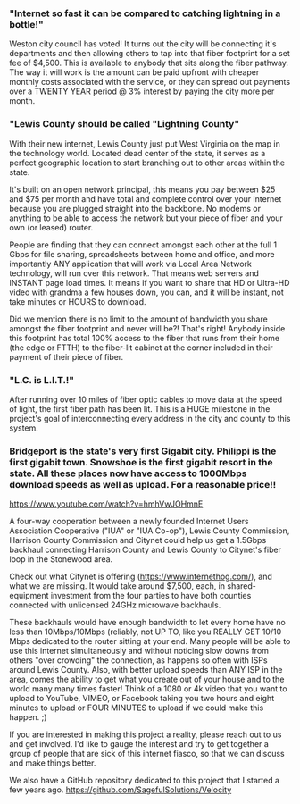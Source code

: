 ### "Internet so fast it can be compared to catching lightning in a bottle!"

Weston city council has voted! It turns out the city will be connecting it's departments and then allowing others to tap into that fiber footprint for a set fee of $4,500. This is available to anybody that sits along the fiber pathway. The way it will work is the amount can be paid upfront with cheaper monthly costs associated with the service, or they can spread out payments over a TWENTY YEAR period @ 3% interest by paying the city more per month.

### "Lewis County should be called "Lightning County"
	
With their new internet, Lewis County just put West Virginia on the map in the technology world. Located dead center of the state, it serves as a perfect geographic location to start branching out to other areas within the state. 
	
It's built on an open network principal, this means you pay between $25 and $75 per month and have total and complete control over your internet because you are plugged straight into the backbone. No modems or anything to be able to access the network but your piece of fiber and your own (or leased) router.
	
People are finding that they can connect amongst each other at the full 1 Gbps for file sharing, spreadsheets between home and office, and more importantly ANY application that will work via Local Area Network technology, will run over this network. That means web servers and INSTANT page load times. It means if you want to share that HD or Ultra-HD video with grandma a few houses down, you can, and it will be instant, not take minutes or HOURS to download.	

Did we mention there is no limit to the amount of bandwidth you share amongst the fiber footprint and never will be?! That's right! Anybody inside this footprint has total 100% access to the fiber that runs from their home (the edge or FTTH) to the fiber-lit cabinet at the corner included in their payment of their piece of fiber.
		
### "L.C. is L.I.T.!"

After running over 10 miles of fiber optic cables to move data at the speed of light, the first fiber path has been lit. This is a HUGE milestone in the project's goal of interconnecting every address in the city and county to this system.


### Bridgeport is the state's very first Gigabit city. Philippi is the first gigabit town. Snowshoe is the first gigabit resort in the state. All these places now have access to 1000Mbps download speeds as well as upload. For a reasonable price!!
https://www.youtube.com/watch?v=hmhVwJOHmnE

A four-way cooperation between a newly founded Internet Users Association Cooperative ("IUA" or "IUA Co-op"), Lewis County Commission, Harrison County Commission and Citynet could help us get a 1.5Gbps backhaul connecting Harrison County and Lewis County to Citynet's fiber loop in the Stonewood area.

Check out what Citynet is offering (https://www.internethog.com/), and what we are missing. It would take around $7,500, each, in shared-equipment investment from the four parties to have both counties connected with unlicensed 24GHz microwave backhauls.

These backhauls would have enough bandwidth to let every home have no less than 10Mbps/10Mbps (reliably, not UP TO, like you REALLY GET 10/10 Mbps dedicated to the router sitting at your end. Many people will be able to use this internet simultaneously and without noticing slow downs from others "over crowding" the connection, as happens so often with ISPs around Lewis County. Also, with better upload speeds than ANY ISP in the area, comes the ability to get what you create out of your house and to the world many many times faster! Think of a 1080 or 4k video that you want to upload to YouTube, VIMEO, or Facebook taking you two hours and eight minutes to upload or FOUR MINUTES to upload if we could make this happen. ;)

If you are interested in making this project a reality, please reach out to us and get involved. I'd like to gauge the interest and try to get together a group of people that are sick of this internet fiasco, so that we can discuss and make things better.

We also have a GitHub repository dedicated to this project that I started a few years ago.
https://github.com/SagefulSolutions/Velocity
